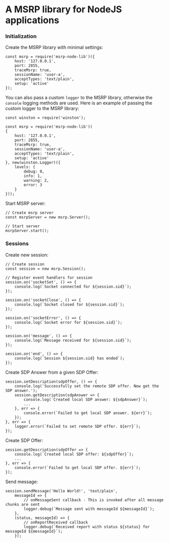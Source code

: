 # A MSRP library for NodeJS applications

### Initialization

Create the MSRP library with minimal settings:
```
const msrp = require('msrp-node-lib')({
    host: '127.0.0.1',
    port: 2855,
    traceMsrp: true,
    sessionName: 'user-a',
    acceptTypes: 'text/plain',
    setup: 'active'
});
```

You can also pass a custom `logger` to the MSRP library, otherwise the `console` logging methods are used. Here is an example of passing the custom logger to the MSRP library:
```
const winston = require('winston');

const msrp = require('msrp-node-lib')(
{
    host: '127.0.0.1',
    port: 2855,
    traceMsrp: true,
    sessionName: 'user-a',
    acceptTypes: 'text/plain',
    setup: 'active'
}, new(winston.Logger)({
    levels: {
        debug: 0,
        info: 1,
        warning: 2,
        error: 3
    }
}));
```


Start MSRP server:
```
// Create msrp server
const msrpServer = new msrp.Server();

// Start server
msrpServer.start();
```

### Sessions

Create new session:
```
// Create session
const session = new msrp.Session();

// Register event handlers for session
session.on('socketSet', () => {
    console.log(`Socket connected for ${session.sid}`);
});

session.on('socketClose', () => {
    console.log(`Socket closed for ${session.sid}`);
});

session.on('socketError', () => {
    console.log(`Socket error for ${session.sid}`);
});

session.on('message', () => {
    console.log(`Message received for ${session.sid}`);
});

session.on('end', () => {
    console.log(`Session ${session.sid} has ended`);
});
```

Create SDP Answer from a given SDP Offer:
```
session.setDescription(sdpOffer, () => {
    console.log('Successfully set the remote SDP offer. Now get the SDP answer.');
    session.getDescription(sdpAnswer => {
        console.log(`Created local SDP answer: ${sdpAnswer}`);
        ...
    }, err => {
        console.error(`Failed to get local SDP answer. ${err}`);
    });
}, err => {
    logger.error(`Failed to set remote SDP offer. ${err}`);
});
```

Create SDP Offer:
```
session.getDescription(sdpOffer => {
    console.log(`Created local SDP offer: ${sdpOffer}`);
    ...
}, err => {
    console.error(`Failed to get local SDP offer. ${err}`);
});
```

Send message:
```
session.sendMessage('Hello World!', 'text/plain',
    messageId => {
        // onMessageSent callback - This is invoked after all message chunks are sent
        logger.debug(`Message sent with messageId ${messageId}`);
    },
    (status, messageId) => {
        // onReportReceived callback
        logger.debug(`Received report with status ${status} for messageId ${messageId}`);
    });

```
